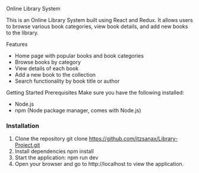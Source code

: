 Online Library System

This is an Online Library System built using React and Redux. It allows users to browse various book categories, view book details, and add new books to the library.

 Features
- Home page with popular books and book categories
- Browse books by category
- View details of each book
- Add a new book to the collection
- Search functionality by book title or author

Getting Started
Prerequisites
Make sure you have the following installed:
- Node.js
- npm (Node package manager, comes with Node.js)
### Installation
1. Clone the repository
    git clone https://github.com/itzsanax/Library-Project.git
 2. Install dependencies
     npm install
3. Start the application:
   npm run dev
4. Open your browser and go to http://localhost to view the application.
